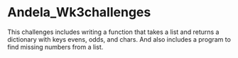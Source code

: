 # Andela_Wk3challenges
This challenges includes writing a function that takes a list and returns a dictionary with keys evens, odds, and chars.
And also includes a program to find missing numbers from a list. 
